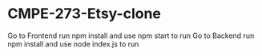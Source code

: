 # CMPE-273-Etsy-clone
Go to Frontend
run npm install
and use npm start to run
Go to Backend
run npm install
and use node index.js to run
